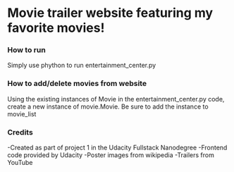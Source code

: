 # Movie trailer website featuring my favorite movies!


### How to run
Simply use phython to run entertainment_center.py

### How to add/delete movies from website
Using the existing instances of Movie in the entertainment_center.py code, create a new instance of movie.Movie. Be sure to add the instance to movie_list

### Credits
-Created as part of project 1 in the Udacity Fullstack Nanodegree
-Frontend code provided by Udacity
-Poster images from wikipedia
-Trailers from YouTube

